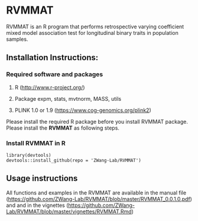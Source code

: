 # RVMMAT

RVMMAT is an R program that performs retrospective varying coefficient mixed model association test  for longitudinal binary traits in population samples. 


## Installation Instructions:

### Required software and packages
    
1. R (http://www.r-project.org/)
    
2. Package    expm, stats, mvtnorm, MASS, utils
    
3. PLINK 1.0 or 1.9 (https://www.cog-genomics.org/plink2)

Please install the required R package before you install RVMMAT package. Please install the **RVMMAT** as following steps.

 

### Install RVMMAT in R
```
library(devtools)
devtools::install_github(repo = 'ZWang-Lab/RVMMAT')

```
## Usage instructions

All functions and examples in the RVMMAT are available in the manual file (https://github.com/ZWang-Lab/RVMMAT/blob/master/RVMMAT_0.0.1.0.pdf) and and in the vignettes (https://github.com/ZWang-Lab/RVMMAT/blob/master/vignettes/RVMMAT.Rmd)
